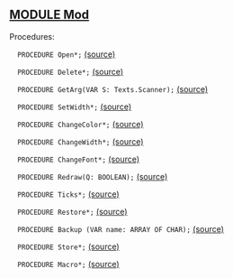 
## [MODULE Mod](https://github.com/io-core/Mod/blob/main/Mod.Mod)

Procedures:


`  PROCEDURE Open*;` [(source)](https://github.com/io-core/Mod/blob/main/Mod.Mod#L15)


`  PROCEDURE Delete*;` [(source)](https://github.com/io-core/Mod/blob/main/Mod.Mod#L36)


`  PROCEDURE GetArg(VAR S: Texts.Scanner);` [(source)](https://github.com/io-core/Mod/blob/main/Mod.Mod#L45)


`  PROCEDURE SetWidth*;` [(source)](https://github.com/io-core/Mod/blob/main/Mod.Mod#L54)


`  PROCEDURE ChangeColor*;` [(source)](https://github.com/io-core/Mod/blob/main/Mod.Mod#L60)


`  PROCEDURE ChangeWidth*;` [(source)](https://github.com/io-core/Mod/blob/main/Mod.Mod#L68)


`  PROCEDURE ChangeFont*;` [(source)](https://github.com/io-core/Mod/blob/main/Mod.Mod#L76)


`  PROCEDURE Redraw(Q: BOOLEAN);` [(source)](https://github.com/io-core/Mod/blob/main/Mod.Mod#L85)


`  PROCEDURE Ticks*;` [(source)](https://github.com/io-core/Mod/blob/main/Mod.Mod#L96)


`  PROCEDURE Restore*;` [(source)](https://github.com/io-core/Mod/blob/main/Mod.Mod#L100)


`  PROCEDURE Backup (VAR name: ARRAY OF CHAR);` [(source)](https://github.com/io-core/Mod/blob/main/Mod.Mod#L104)


`  PROCEDURE Store*;` [(source)](https://github.com/io-core/Mod/blob/main/Mod.Mod#L115)


`  PROCEDURE Macro*;` [(source)](https://github.com/io-core/Mod/blob/main/Mod.Mod#L142)

